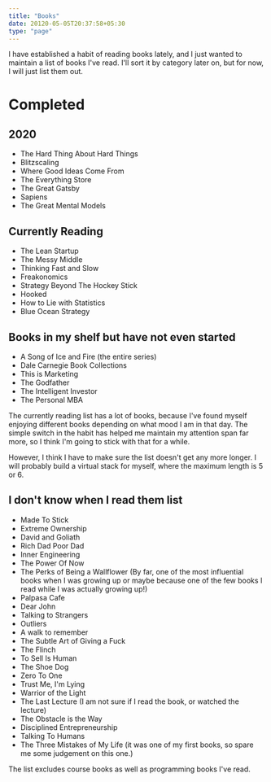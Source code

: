 ```yaml
---
title: "Books"
date: 20120-05-05T20:37:58+05:30
type: "page"
---
```


I have established a habit of reading books lately, and I just wanted to maintain a list of books I've read. I'll sort it by category later on, but for now, I will just list them out. 


# Completed 


## 2020 

* The Hard Thing About Hard Things
* Blitzscaling 
* Where Good Ideas Come From 
* The Everything Store 
* The Great Gatsby 
* Sapiens 
* The Great Mental Models 

## Currently Reading 
* The Lean Startup
* The Messy Middle 
* Thinking Fast and Slow 
* Freakonomics 
* Strategy Beyond The Hockey Stick 
* Hooked 
* How to Lie with Statistics
* Blue Ocean Strategy

## Books in my shelf but have not even started

* A Song of Ice and Fire  (the entire series)
* Dale Carnegie Book Collections 
* This is Marketing 
* The Godfather 
* The Intelligent Investor 
* The Personal MBA 


The currently reading list has a lot of books, because I've found myself enjoying different books depending on what mood I am in that day. The simple switch in the habit has helped me maintain my attention span far more, so I think I'm going to stick with that for a while. 

However, I think I have to make sure the list doesn't get any more longer. I will probably build a virtual stack for myself, where the maximum length is 5 or 6.

## I don't know when I read them list 

* Made To Stick
* Extreme Ownership 
* David and Goliath 
* Rich Dad Poor Dad 
* Inner Engineering
* The Power Of Now 
* The Perks of Being a Wallflower (By far, one of the most influential books when I was growing up or maybe because one of the few books I read while I was actually growing up!)
* Palpasa Cafe 
* Dear John
* Talking to Strangers 
* Outliers 
* A walk to remember 
* The Subtle Art of Giving a Fuck
* The Flinch 
* To Sell Is Human 
* The Shoe Dog 
* Zero To One 
* Trust Me, I'm Lying 
* Warrior of the Light 
* The Last Lecture (I am not sure if I read the book, or watched the lecture)
* The Obstacle is the Way 
* Disciplined Entrepreneurship 
* Talking To Humans
* The Three Mistakes of My Life (it was one of my first books, so spare me some judgement on this one.)

The list excludes course books as well as programming books I've read. 
